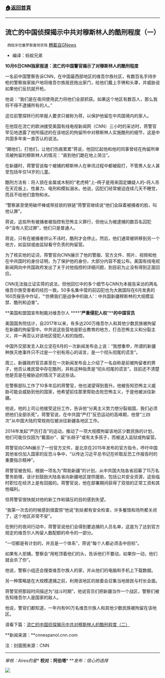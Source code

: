 ###  [:house:返回首頁](https://github.com/ourhimalayas/txt)
---


## 流亡的中国侦探揭示中共对穆斯林人的酷刑程度（一）
` 西班牙巴塞罗那喜悦农场` [轉載自GNews](https://gnews.org/zh-hans/1579768/)

- 编译：蚂蚁兄弟


**10月6日CNN独家报道：流亡的中国警官揭示了对穆斯林人的酷刑程度**

一名前中国警察告诉CNN，在中国最西部地区的维吾尔族社区，有数百名手持步枪的警察挨家挨户地将维吾尔族居民拖出家门，给他们戴上手铐和头罩，并威胁说如果他们反抗就开枪。

他说：“我们是在夜间使用武力将他们全部抓获。如果这个地区有数百人，那么我将不得不逮捕所有的人。”

这位前警探转行的举报人要求只被称为蒋，以保护他留在中共国境内的家人。

在他现在流亡的欧洲接受美国有线电视新闻网（CNN）三小时的采访时，蒋警官罕见地透露了他所描述的在该地区的拘留所中对穆斯林人实施酷刑的细节，这是中共国多年来一直否认的说法。

“踢他们，打他们，让他们伤痕累累”蒋说，他回忆起他和他的同事曾经在拘留所审讯被拘留的穆斯林人的情况：“直到他们跪在地上哭泣”。

在新疆时，蒋警官说每个被捕的穆斯林人在审讯过程中都被殴打，不管男人女人甚至包括年仅14岁的儿童。

酷刑方法有：将人锁在金属或木制的“老虎椅”上–椅子是用来固定嫌疑人的–将人吊在天花板上、性暴力、电刑和模拟溺水。他说，囚犯们经常被迫连续几天不睡觉，而且不给他们食物和水。

“警察甚至使用破坏棒或带挂锁的铁链”蒋警官继续说“他们会踩着被捕者的脸，叫他认罪”。

蒋说，这些所有被捕者被指控有恐怖主义罪行，但他认为被逮捕的数百名囚犯中“没有人犯过罪”，他们只是普通人。

蒋说，只有在被捕者供认不讳时，酷刑才会停止。然后，他们通常被转移到另一个地方，如监狱或由监狱看守负责的拘留营。

为了核实他的证词，蒋警官向CNN展示了他的警服、官方文件、照片、视频和他在中共国时的身份证明，为了保护他的身份，大部分内容不能公布。美国有线电视新闻网向中共国政府发出了关于对他指控的详细问题，到目前为止没有得到正面回应。

CNN无法独立证实蒋的说法，但他回忆中的多个细节与CNN为本报告采访的两名维吾尔族受害者的经历一致。50多名集中营的前囚犯也为大赦国际在6月发表的160页报告中作证，“‘仿佛我们是战争中的敌人’：中共国新疆穆斯林的大规模监禁、酷刑和迫害”。

**美国和盟国宣布制裁对维吾尔人 ****“****严重侵犯人权****“****的中国官员**

美国国务院估计，自2017年以来，有多达200万维吾尔人和其他少数民族被拘留在新疆的拘留营中。中共说这些营地是职业教育的地方，打击恐怖主义和分裂主义，并一再否认对该地区侵犯人权的指控。

中国外交部发言人赵立坚在6月的一次新闻发布会上说：“我想重申，所谓的新疆种族灭绝事件只不过是一个别有用心的谣言，是一个彻头彻尾的谎言”。

周三，新疆政府官员甚至在一次新闻发布会上介绍了一名自称是前被拘留者的男子，他否认难民营中存在酷刑，并称这种指责是“彻头彻尾的谎言”。目前还不清楚他是否是在被胁迫的情况下说这些话。

在警察部队工作了10多年后的蒋警官，他也渴望得到晋升。他被告知恐怖主义威胁可能会威胁到他的国家，他希望前往那里帮助击败恐怖主义，于是他被派往新疆。

他说，他的上司让他接受这份工作，告诉他“分离主义势力想分裂祖国，我们必须把他们全部杀死”。蒋警官说，在中共国“严打”反恐运动的高峰期，他曾“三四次”从中国大陆的常规岗位被派往新疆各地区工作。

2014年发起“严厉打击”的运动，推动了一项大规模拘留该地区少数民族的计划，他们可能仅仅因为“戴面纱”、留“长胡子”或有太多孩子，而被送入监狱或拘留营。

蒋警官向CNN展示了一份官方文件，是北京在2015年发布的官方指令，呼吁中国其他省份加入国家的反恐斗争中，“以传达习近平总书记在听取反恐工作报告时的重要指示精神”。

蒋警官被告知，根据一项名为“帮助新疆”的计划，从中共国大陆各省招募了15万名警务助理，该计划鼓励大陆各省向新疆地区提供援助，包括公共安全资源，这些临时职位在经济上是有回报的。蒋警官说，他在部署期间获得了双倍的正常工资和其他福利。

但蒋警官很快就对他的新工作和镇压的目的感到失望。

“我第一次去的时候感到很震惊”他说“到处都有安全检查，许多餐馆和场所都关闭了，这个地区非常不安”。

在例行的夜间行动中，蒋警官说他们会得到要追捕的人员名单，这是为了达到官方规定的维吾尔人拘留人数配额的命令的一部分。

“一切都是有计划的，并且是一个体系”，蒋说“每个人都必须击中目标”。

如果有人拒捕，警察会“用枪顶着他们的头，告诉他们不要动，如果你一动，他们就会杀了你”。

他说，警察小组还会搜查维吾尔族人的家，并从他们的电脑和手机上下载数据。

另一种策略是在大规模逮捕之前，利用该地区的居委会召集当地居民与村长会面。

蒋警官把那段时间描述为“战斗时期”，他说官员们把新疆当作一个战区，警察们被告知维吾尔人是国家的敌人。

他说，警官们都知道，一年内有90万名维吾尔族人和其他少数民族被拘留在该地区。

请看下篇：[流亡的中国侦探揭示中共对穆斯林人的酷刑程度（二）](https://gnews.org/zh-hans/1579779/)

**新闻来源：**cnnespanol.cnn.com

注：封面图来源：CNN

* * *

*审核：Aires的星**
**校对：阿伯塔***
***发布：信心的选择*

![](https://assets.gnews.org/wp-content/uploads/2021/09/GNEWS_CH.-1-1.jpeg)
